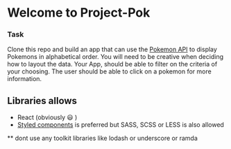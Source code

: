 # Welcome to Project-Pok

### Task

Clone this repo and build an app that can use the [Pokemon API](https://pokeapi.co/) to display Pokemons in alphabetical order.
You will need to be creative when deciding how to layout the data.
Your App, should be able to filter on the criteria of your choosing.
The user should be able to click on a pokemon for more information.

## Libraries allows

* React (obviously 😃 )
* [Styled components](https://www.styled-components.com/) is preferred but SASS, SCSS or LESS is also allowed

\*\* dont use any toolkit libraries like lodash or underscore or ramda
